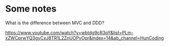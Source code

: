 # Some notes

What is the difference between MVC and DDD?

https://www.youtube.com/watch?v=wbtdg9cR3pY&list=PLm-xZWCprwYQ3gyCxJ8TR1L2ZnUOPvOpr&index=14&ab_channel=HunCoding
